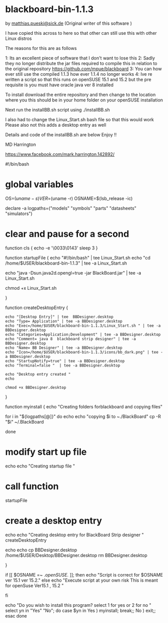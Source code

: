 # blackboard-bin-1.1.3
by matthias.pueski@sick.de (Original  writer of this  software ) 


I have copied this across to  here  so that other can still use this  with other Linux distros 

The reasons for this are   as follows 


1: Its an excellent piece of software  that I don't want  to lose this 
2: Sadly  they no longer   distribute the  jar files  required to  compile this in relation to  the original  repository https://github.com/mpue/blackboard
3: You can  how ever still use the compiled  1.1.3  how ever 1.1.4 no longer works 
4: Ive  re written a script so that this runs on openSUSE 15.1  and 15.2  but the pre requisite is you must have  oracle java ver 8 installed 

To install  download the entire repository and then  change to the   location  where you this should be in your home folder  on your 
openSUSE installation 

Next run the installBB.sh  script  using ./installBB.sh


I also had to change the  Linux_Start.sh bash file  so that this would work 
Please also not this adds a desktop entry as well 


Details and code  of the installBB.sh are below   Enjoy !! 


MD Harrington 

https://www.facebook.com/mark.harrington.142892/


#!/bin/bash



# global  variables  


OS=$(uname -s)
VER=$(uname -r)
OSNAME=$(lsb_release -ic)




declare -a logpaths=("models" "symbols" "parts" "datasheets" "simulators")



# clear and pause   for a second

function cls {
echo -e '\0033\0143'
sleep 3	
}

function startupFile {
echo "#!/bin/bash" | tee  Linux_Start.sh 
echo  "cd /home/$USER/blackboard-bin-1.1.3" | tee -a Linux_Start.sh 
 
echo "java -Dsun.java2d.opengl=true -jar BlackBoard.jar" | tee -a Linux_Start.sh 

chmod +x Linux_Start.sh 

}


function createDesktopEntry {
	
	
	echo "[Desktop Entry]" | tee  BBDesigner.desktop
	echo "Type= Application" | tee -a BBDesigner.desktop
	echo "Exec=/home/$USER/blackboard-bin-1.1.3/Linux_Start.sh " | tee -a BBDesigner.desktop
	echo "Categories=Application;Development" | tee -a BBDesigner.desktop
	echo "Comment= java 8  blackboard strip designer" | tee -a BBDesigner.desktop
	echo "Name= BB Designer" | tee -a BBDesigner.desktop
	echo "Icon=/home/$USER/blackboard-bin-1.1.3/icons/bb_dark.png" | tee -a BBDesigner.desktop
	echo "StartupNotify=true" | tee -a BBDesigner.desktop
	echo "Terminal=false "  | tee -a BBDesigner.desktop
	
	echo "Desktop entry created " 
	echo 
	
	chmod +x BBDesigner.desktop
	
}


function myinstall {
echo "Creating folders forblackboard and copying files"


for i in "${logpaths[@]}"
do 
echo
echo "copying $i to ~./BlackBoard"
cp -R "$i" ~/.BlackBoard

done 


# modify start up file 
echo
echo  "Creating startup file " 
# call  function 
startupFile


# create a desktop entry 

echo
echo "Creating desktop entry for BlackBoard Strip designer "
createDesktopEntry

echo 
echo 
cp BBDesigner.desktop /home/$USER/Desktop/BBDesigner.desktop
rm BBDesigner.desktop

}


if [[ $OSNAME =~ .*openSUSE.* ]]; then
echo "Script is correct for $OSNAME ver 15.1 ver 15.2." 
else 
	echo "Execute script at  your own  risk This is meant for openSuse Ver15.1 , 15.2 "
	 
fi  

echo "Do you wish to install this program? select 1 for yes or 2 for no "
select yn in "Yes" "No"; do
    case $yn in
        Yes ) myinstall; break;;
        No ) exit;;
    esac
done


